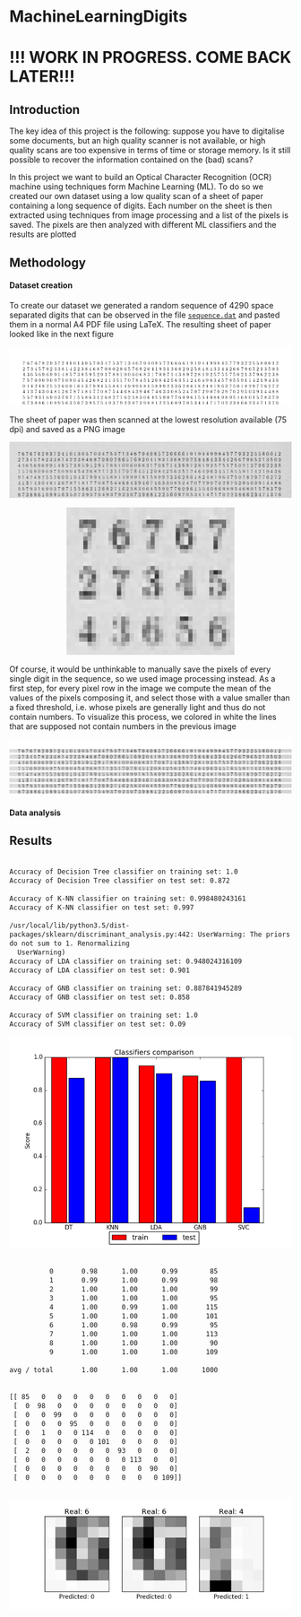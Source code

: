 # MachineLearningDigits

# !!! WORK IN PROGRESS. COME BACK LATER!!!

## Introduction
The key idea of this project is the following: suppose you have to digitalise some documents, but an high quality scanner is not available, or high quality scans are too expensive in terms of time or storage memory.
Is it still possible to recover the information contained on the (bad) scans? 


In this project we want to build an Optical Character Recognition (OCR) machine using techniques form Machine Learning (ML). To do so we created our own dataset using a low quality scan of a sheet of paper containing a long sequence of digits. Each number on the sheet is then extracted using techniques from image processing and a list of the pixels is saved. The pixels are then analyzed with different ML classifiers and the results are plotted    


## Methodology
#### Dataset creation
To create our dataset we generated a random sequence of 4290 space separated digits that can be observed in the file [`sequence.dat`](https://github.com/dario-marvin/MachineLearningDigits/blob/master/sequence.dat) and pasted them in a normal A4 PDF file using LaTeX. The resulting sheet of paper looked like in the next figure

<p align="center">
  <img width = 600 src="https://github.com/dario-marvin/MachineLearningDigits/blob/master/sequence_ex.png">
</p>

The sheet of paper was then scanned at the lowest resolution available (75 dpi) and saved as a PNG image

<p align="center">
  <img src="https://github.com/dario-marvin/MachineLearningDigits/blob/master/page1_ex.png">
</p>

<p align="center">
  <img width = 300 src="https://github.com/dario-marvin/MachineLearningDigits/blob/master/page1_particular.png">
</p>

Of course, it would be unthinkable to manually save the pixels of every single digit in the sequence, so we used image processing instead. As a first step, for every pixel row in the image we compute the mean of the values of the pixels composing it, and select those with a value smaller than a fixed threshold, i.e. whose pixels are generally light and thus do not contain numbers. To visualize this process, we colored in white the lines that are supposed not contain numbers in the previous image

<p align="center">
  <img src="https://github.com/dario-marvin/MachineLearningDigits/blob/master/page1_modified_ex.png">
</p>


#### Data analysis


## Results

```

Accuracy of Decision Tree classifier on training set: 1.0
Accuracy of Decision Tree classifier on test set: 0.872

Accuracy of K-NN classifier on training set: 0.998480243161
Accuracy of K-NN classifier on test set: 0.997

/usr/local/lib/python3.5/dist-packages/sklearn/discriminant_analysis.py:442: UserWarning: The priors do not sum to 1. Renormalizing
  UserWarning)
Accuracy of LDA classifier on training set: 0.948024316109
Accuracy of LDA classifier on test set: 0.901

Accuracy of GNB classifier on training set: 0.887841945289
Accuracy of GNB classifier on test set: 0.858

Accuracy of SVM classifier on training set: 1.0
Accuracy of SVM classifier on test set: 0.09

```

<p align="center">
  <img src="https://github.com/dario-marvin/MachineLearningDigits/blob/master/classifier_comparison.png">
</p>

```             precision    recall  f1-score   support

          0       0.98      1.00      0.99        85
          1       0.99      1.00      0.99        98
          2       1.00      1.00      1.00        99
          3       1.00      1.00      1.00        95
          4       1.00      0.99      1.00       115
          5       1.00      1.00      1.00       101
          6       1.00      0.98      0.99        95
          7       1.00      1.00      1.00       113
          8       1.00      1.00      1.00        90
          9       1.00      1.00      1.00       109

avg / total       1.00      1.00      1.00      1000


[[ 85   0   0   0   0   0   0   0   0   0]
 [  0  98   0   0   0   0   0   0   0   0]
 [  0   0  99   0   0   0   0   0   0   0]
 [  0   0   0  95   0   0   0   0   0   0]
 [  0   1   0   0 114   0   0   0   0   0]
 [  0   0   0   0   0 101   0   0   0   0]
 [  2   0   0   0   0   0  93   0   0   0]
 [  0   0   0   0   0   0   0 113   0   0]
 [  0   0   0   0   0   0   0   0  90   0]
 [  0   0   0   0   0   0   0   0   0 109]]


```

<p align="center">
  <img src="https://github.com/dario-marvin/MachineLearningDigits/blob/master/wrong_predictions.png">
</p>
